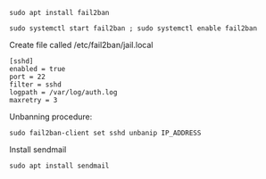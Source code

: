     sudo apt install fail2ban

    sudo systemctl start fail2ban ; sudo systemctl enable fail2ban
    
Create file called /etc/fail2ban/jail.local
    
    [sshd]
    enabled = true
    port = 22
    filter = sshd
    logpath = /var/log/auth.log
    maxretry = 3

Unbanning procedure:

    sudo fail2ban-client set sshd unbanip IP_ADDRESS
   
Install sendmail

    sudo apt install sendmail
    
